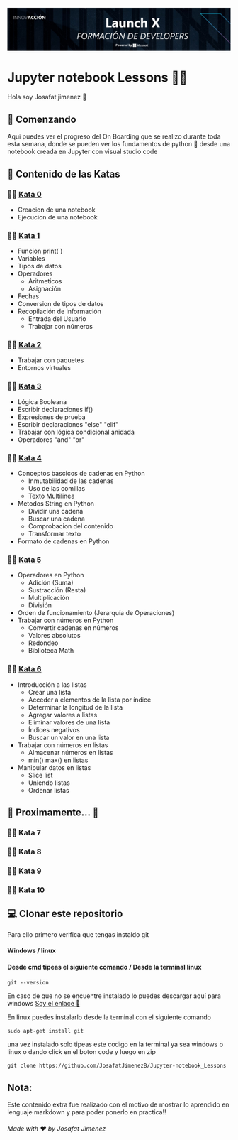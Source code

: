 ![Banner](https://github.com/JosafatJimenezB/Jupyter-notebook_Lessons/blob/main/extra/index.jpg)

# Jupyter notebook Lessons :man_technologist:


Hola soy Josafat jimenez :wave:

## :rocket: Comenzando

Aqui puedes ver el progreso del On Boarding que se realizo durante toda esta semana, donde se pueden ver los fundamentos de python :snake:
desde una notebook creada en Jupyter con visual studio code


## :blue_book: Contenido de las Katas

### :man_astronaut: [Kata 0](https://github.com/JosafatJimenezB/Jupyter-notebook_Lessons/tree/main/Kata%200)

* Creacion de una notebook
* Ejecucion de una notebook

### :man_astronaut: [Kata 1](https://github.com/JosafatJimenezB/Jupyter-notebook_Lessons/tree/main/Kata%201)

* Funcion print( )
* Variables
* Tipos de datos
* Operadores
  * Aritmeticos
  * Asignación
* Fechas
* Conversion de tipos de datos
* Recopilación de información
  * Entrada del Usuario
  * Trabajar con números

### :man_astronaut: [Kata 2](https://github.com/JosafatJimenezB/Jupyter-notebook_Lessons/tree/main/Kata%202) 

* Trabajar con paquetes
* Entornos virtuales

### :man_astronaut: [Kata 3](https://github.com/JosafatJimenezB/Jupyter-notebook_Lessons/tree/main/Kata%203)

* Lógica Booleana
* Escribir declaraciones if()
* Expresiones de prueba
* Escribir declaraciones "else" "elif"
* Trabajar con lógica condicional anidada
* Operadores "and" "or"

### :man_astronaut: [Kata 4](https://github.com/JosafatJimenezB/Jupyter-notebook_Lessons/tree/main/Kata%204)

* Conceptos bascicos de cadenas en Python
  * Inmutabilidad de las cadenas
  * Uso de las comillas
  * Texto Multilinea
* Metodos String en Python
  * Dividir una cadena
  * Buscar una cadena
  * Comprobacion del contenido
  * Transformar texto
* Formato de cadenas en Python


### :man_astronaut: [Kata 5](https://github.com/JosafatJimenezB/Jupyter-notebook_Lessons/tree/main/Kata%205)

* Operadores en Python
  * Adición (Suma)
  * Sustracción (Resta)
  * Multiplicación
  * División
* Orden de funcionamiento (Jerarquía de Operaciones)
* Trabajar con números en Python
  * Convertir cadenas en números
  * Valores absolutos
  * Redondeo
  * Biblioteca Math

### :man_astronaut: [Kata 6](https://github.com/JosafatJimenezB/Jupyter-notebook_Lessons/tree/main/Kata%206)

* Introducción a las listas
  * Crear una lista
  * Acceder a elementos de la lista por índice
  * Determinar la longitud de la lista
  * Agregar valores a listas
  * Eliminar valores de una lista
  * Índices negativos
  * Buscar un valor en una lista
* Trabajar con números en listas
  * Almacenar números en listas
  * min() max() en listas
* Manipular datos en listas
  * Slice list
  * Uniendo listas
  * Ordenar listas

## :construction_worker: Proximamente... :construction:

### :man_astronaut: Kata 7
### :man_astronaut: Kata 8
### :man_astronaut: Kata 9
### :man_astronaut: Kata 10



## :computer: Clonar este repositorio

Para ello primero verifica que tengas instaldo git

#### Windows                               / linux
#### Desde cmd tipeas el siguiente comando / Desde la terminal linux
```
git --version
```

En caso de que no se encuentre instalado lo puedes descargar aquí para windows
[Soy el enlace :link:](https://git-scm.com/)


En linux puedes instalarlo desde la terminal con el siguiente comando

```
sudo apt-get install git
```

una vez instalado solo tipeas este codigo en la terminal ya sea windows o linux o dando click en el boton code y luego en zip

```
git clone https://github.com/JosafatJimenezB/Jupyter-notebook_Lessons
```


## Nota:

Este contenido extra fue realizado con el motivo de mostrar lo aprendido en lenguaje markdown y para poder ponerlo en practica!!


###### Made with :heart: by Josafat Jimenez















